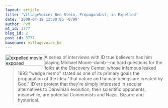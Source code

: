 ```yaml
---
layout: article
title: 'VillageVoice: Ben Stein, Propagandist, in Expelled'
date: '2008-04-18 13:00:05 -0700'
author: PvM
mt_id: 3777
blog_id: 2
post_id: 3777
basename: villagevoice_be
---
```

<a href="http://www.expelledexposed.com/"><img src="http://pandasthumb.org/archives/banner-thumb-125x35.jpg" alt="expelled movie exposed" width="125" height="35" style="float:left;" /></a>

> A series of interviews with ID true believers has him playing Michael Moore–dumb—no hard questions for the folks at the Discovery Center, whose infamous leaked 1993 "wedge memo" stated as one of its primary goals the propagation of the idea "that nature and human beings are created by God." ID'ers protest that they're simply interested in secular alternatives to Darwinian evolution; their scientific opponents, meanwhile, are potential Communists and Nazis. Bizarre and hysterical.
